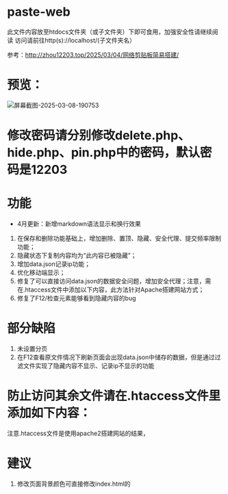 # paste-web
此文件内容放至htdocs文件夹（或子文件夹）下即可食用，加强安全性请继续阅读
访问请前往http(s)://localhost/(子文件夹名）

参考：http://zhou12203.top/2025/03/04/网络剪贴板简易搭建/
# 预览：
![屏幕截图-2025-03-08-190753](https://zhouzhou12203.github.io/picx-images-hosting/屏幕截图-2025-03-08-190753.8vn2amf6pj.webp)
# 修改密码请分别修改delete.php、hide.php、pin.php中的密码，默认密码是12203
# 功能
- 4月更新：新增markdown语法显示和换行效果
1. 在保存和删除功能基础上，增加删除、置顶、隐藏、安全代理、提交频率限制功能；
2. 隐藏状态下复制内容均为“此内容已被隐藏”；
3. 增加data.json记录ip功能；
4. 优化移动端显示；
5. 修复了可以直接访问data.json的数据安全问题，增加安全代理；注意，需在.htaccess文件中添加以下内容，此方法针对Apache搭建网站方式；
6. 修复了F12/检查元素能够看到隐藏内容的bug
# 部分缺陷
1. 未设置分页
2. 在F12查看原文件情况下刷新页面会出现data.json中储存的数据，但是通过过滤文件实现了隐藏内容不显示、记录ip不显示的功能
# 防止访问其余文件请在.htaccess文件里添加如下内容：
注意.htaccess文件是使用apache2搭建网站的结果，
# 建议
1. 修改页面背景颜色可直接修改index.html的<style>部分
2. 提交频率可在RateLimiter.php中修改频率
```
# 阻止直接访问 data.json
<FilesMatch "12203data.json">
    Order Allow,Deny
    Deny from all
</FilesMatch>

# 允许访问 proxy.php
<Files "proxy.php">
    Order Allow,Deny
    Allow from all
</Files>
```
